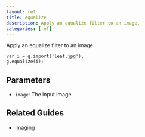```yaml
---
layout: ref
title: equalize
description: Apply an equalize filter to an image.
categories: [ref]
---
```

Apply an equalize filter to an image.

    var i = g.import('leaf.jpg');
    g.equalize(i);

## Parameters
- `image`: The input image.

## Related Guides
- [Imaging](/guide/image.html)
